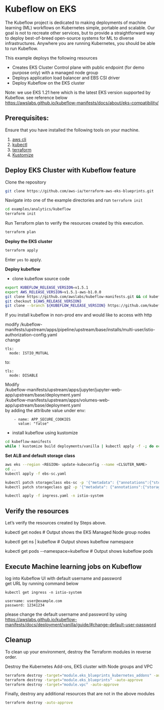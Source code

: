# Kubeflow on EKS
The Kubeflow project is dedicated to making deployments of machine learning (ML) workflows on Kubernetes simple, portable and scalable.
Our goal is not to recreate other services, but to provide a straightforward way to deploy best-of-breed open-source systems for ML to diverse infrastructures.
Anywhere you are running Kubernetes, you should be able to run Kubeflow.

This example deploys the following resources

- Creates EKS Cluster Control plane with public endpoint (for demo purpose only) with a managed node group
- Deploys application load balancer and EBS CSI driver
- Deploy Kubeflow on the EKS cluster

Note: we use EKS 1.21 here which is the latest EKS version supported by Kubeflow. see reference below <br>
https://awslabs.github.io/kubeflow-manifests/docs/about/eks-compatibility/

## Prerequisites:

Ensure that you have installed the following tools on your machine.

1. [aws cli](https://docs.aws.amazon.com/cli/latest/userguide/install-cliv2.html)
2. [kubectl](https://Kubernetes.io/docs/tasks/tools/)
3. [terraform](https://learn.hashicorp.com/tutorials/terraform/install-cli)
4. [Kustomize](https://kubectl.docs.kubernetes.io/installation/kustomize/)



## Deploy EKS Cluster with Kubeflow feature

Clone the repository

```sh
git clone https://github.com/aws-ia/terraform-aws-eks-blueprints.git
```

Navigate into one of the example directories and run `terraform init`

```sh
cd examples/analytics/kubeflow
terraform init
```

Run Terraform plan to verify the resources created by this execution.

```sh
terraform plan
```

**Deploy the EKS cluster**

```sh
terraform apply
```

Enter `yes` to apply.

**Deploy kubeflow**
* clone kubeflow source code
```sh
export KUBEFLOW_RELEASE_VERSION=v1.5.1
export AWS_RELEASE_VERSION=v1.5.1-aws-b1.0.0
git clone https://github.com/awslabs/kubeflow-manifests.git && cd kubeflow-manifests
git checkout ${AWS_RELEASE_VERSION}
git clone --branch ${KUBEFLOW_RELEASE_VERSION} https://github.com/kubeflow/manifests.git upstream
```

If you install kubeflow in non-prod env and would like to access with http

modify /kubeflow-manifests/upstream/apps/pipeline/upstream/base/installs/multi-user/istio-authorization-config.yaml <br>
change<br>

    tls:
      mode: ISTIO_MUTUAL
to:

    tls:
      mode: DISABLE

Modify  
/kubeflow-manifests/upstream/apps/jupyter/jupyter-web-app/upstream/base/deployment.yaml <br>
/kubeflow-manifests/upstream/apps/volumes-web-app/upstream/base/deployment.yaml <br>
by adding the attribute value under env:

        - name: APP_SECURE_COOKIES
          value: "false"

* install kubeflow using kustomize
```sh
cd kubeflow-manifests
while ! kustomize build deployments/vanilla | kubectl apply -f -; do echo "Retrying to apply resources"; sleep 30; done
```

**Set ALB and default storage class**
```sh
aws eks --region <REGION> update-kubeconfig --name <CLSUTER_NAME>
cd ..
kubectl apply -f ebs-sc.yaml

kubectl patch storageclass ebs-sc -p '{"metadata": {"annotations":{"storageclass.kubernetes.io/is-default-class":"true"}}}'
kubectl patch storageclass gp2 -p '{"metadata": {"annotations":{"storageclass.kubernetes.io/is-default-class":"false"}}}'

kubectl apply -f ingress.yaml -n istio-system
```


## Verify the resources

Let’s verify the resources created by Steps above.



kubectl get nodes # Output shows the EKS Managed Node group nodes

kubectl get ns | kubeflow # Output shows kubeflow namespace

kubectl get pods --namespace=kubeflow # Output shows kubeflow pods



## Execute Machine learning jobs on Kubeflow
log into Kubeflow UI with default username and password <br>
get URL by running command below
```
kubectl get ingress -n istio-system

username: user@example.com
password: 12341234
```
please change the default username and password by using https://awslabs.github.io/kubeflow-manifests/docs/deployment/vanilla/guide/#change-default-user-password


## Cleanup

To clean up your environment, destroy the Terraform modules in reverse order.

Destroy the Kubernetes Add-ons, EKS cluster with Node groups and VPC

```sh
terraform destroy -target="module.eks_blueprints_kubernetes_addons" -auto-approve
terraform destroy -target="module.eks_blueprints" -auto-approve
terraform destroy -target="module.vpc" -auto-approve
```

Finally, destroy any additional resources that are not in the above modules

```sh
terraform destroy -auto-approve
```
